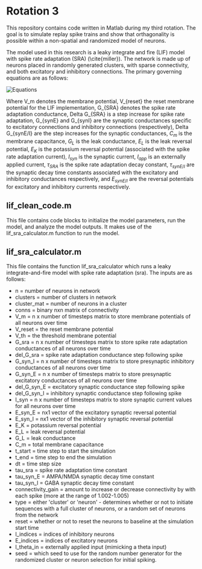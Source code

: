 <script type="text/x-mathjax-config">
MathJax.Hub.Config({
tex2jax: {
inlineMath: [['$','$'], ['\\(','\\)']],
processEscapes: true},
jax: ["input/TeX","input/MathML","input/AsciiMath","output/CommonHTML"],
extensions: ["tex2jax.js","mml2jax.js","asciimath2jax.js","MathMenu.js","MathZoom.js","AssistiveMML.js", "[Contrib]/a11y/accessibility-menu.js"],
TeX: {
extensions: ["AMSmath.js","AMSsymbols.js","noErrors.js","noUndefined.js"],
equationNumbers: {
autoNumber: "AMS"
}
}
});
</script>

# Rotation 3
 This repository contains code written in Matlab during my third rotation. The goal is to simulate replay spike trains and show that orthagonality is possible within a non-spatial and randomized model of neurons.
 
 The model used in this research is a leaky integrate and fire (LIF) model with spike rate adaptation (SRA) (\cite{miller}). The network is made up of neurons placed in randomly generated clusters, with sparse connectivity, and both excitatory and inhibitory connections. The primary governing equations are as follows:
 
 ![Equations](https://github.com/hfgem/PhD-Code/tree/master/rotation_3/images/equations.png)
 
 Where V_m denotes the membrane potential, V_{reset} the reset membrane potential for the LIF implementation, G_{SRA} denotes the spike rate adaptation conductance, Delta G_{SRA} is a step increase for spike rate adaptation, G_{synE} and G_{synI} are the synaptic conductances specific to excitatory connections and inhibitory connections (respectively), Delta G_{synE/I} are the step increases for the synaptic conductances, $C_m$ is the membrane capacitance, $G_L$ is the leak conductance, $E_L$ is the leak reversal potential, $E_K$ is the potassium reversal potential (associated with the spike rate adaptation current), $I_{syn}$ is the synaptic current, $I_{app}$ is an externally applied current, $\tau_{SRA}$ is the spike rate adaptation decay constant, $\tau_{synE/I}$ are the synaptic decay time constants associated with the excitatory and inhibitory conductances respectively, and $E_{synE/I}$ are the reversal potentials for excitatory and inhibitory currents respectively.
 
 
 
 

 ## lif_clean_code.m
 This file contains code blocks to initialize the model parameters, run the model, and analyze the model outputs. It makes use of the lif_sra_calculator.m function to run the model.
 
 ## lif_sra_calculator.m
 This file contains the function lif_sra_calculator which runs a leaky integrate-and-fire model with spike rate adaptation (sra). The inputs are as follows:
 * n = number of neurons in network
 * clusters = number of clusters in network
 * cluster_mat = number of neurons in a cluster
 * conns = binary nxn matrix of connectivity
 * V_m = n x number of timesteps matrix to store membrane potentials of all neurons over time
 * V_reset = the reset membrane potential
 * V_th = the threshold membrane potential
 * G_sra = n x number of timesteps matrix to store spike rate adaptation conductances of all neurons over time
 * del_G_sra = spike rate adaptation conductance step following spike
 * G_syn_I = n x number of timesteps matrix to store presynaptic inhibitory conductances of all neurons over time
 * G_syn_E = n x number of timesteps matrix to store presynaptic excitatory conductances of all neurons over time
 * del_G_syn_E = excitatory synaptic conductance step following spike
 * del_G_syn_I = inhibitory synaptic conductance step following spike
 * I_syn = n x number of timesteps matrix to store synaptic current values for all neurons over time
 * E_syn_E = nx1 vector of the excitatory synaptic reversal potential
 * E_syn_I = nx1 vector of the inhibitory synaptic reversal potential
 * E_K = potassium reversal potential
 * E_L = leak reversal potential
 * G_L = leak conductance
 * C_m = total membrane capacitance
 * t_start = time step to start the simulation
 * t_end = time step to end the simulation
 * dt = time step size
 * tau_sra = spike rate adaptation time constant
 * tau_syn_E = AMPA/NMDA synaptic decay time constant
 * tau_syn_I = GABA synaptic decay time constant
 * connectivity_gain = amount to increase or decrease connectivity by with each spike (more at the range of 1.002-1.005)
 * type = either 'cluster' or 'neuron' - determines whether or not to initiate sequences with a full cluster of neurons, or a random set of neurons from the network
 * reset = whether or not to reset the neurons to baseline at the simulation start time
 * I_indices = indices of inhibitory neurons
 * E_indices = indices of excitatory neurons
 * I_theta_in = externally applied input (mimicking a theta input)
 * seed = which seed to use for the random number generator for the randomized cluster or neuron selection for initial spiking.